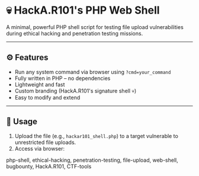 # 💀 HackA.R101's PHP Web Shell

A minimal, powerful PHP shell script for testing file upload vulnerabilities during ethical hacking and penetration testing missions.

------

## ⚙️ Features
- Run any system command via browser using `?cmd=your_command`
- Fully written in PHP – no dependencies
- Lightweight and fast
- Custom branding (HackA.R101's signature shell 💀)
- Easy to modify and extend

-----

## 🚀 Usage

1. Upload the file (e.g., `hackar101_shell.php`) to a target vulnerable to unrestricted file uploads.
2. Access via browser:

php-shell, ethical-hacking, penetration-testing, file-upload, web-shell, bugbounty, HackA.R101, CTF-tools

